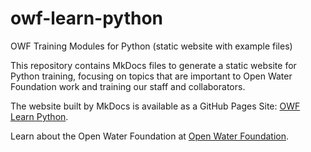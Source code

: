 # owf-learn-python

OWF Training Modules for Python (static website with example files)

This repository contains MkDocs files to generate a static website for Python training, focusing on
topics that are important to Open Water Foundation work and training our staff and collaborators.

The website built by MkDocs is available as a GitHub Pages Site: [OWF Learn Python](https://openwaterfoundation.github.io/owf-learn-python).

Learn about the Open Water Foundation at [Open Water Foundation](http://openwaterfoundation.org).
